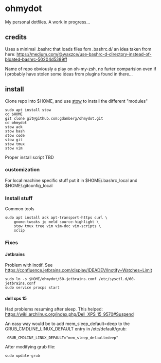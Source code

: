# ohmydot

My personal dotfiles. A work in progress...

## credits

Uses a minimal .bashrc that loads files fom .bashrc.d/ an idea taken from here: https://medium.com/@waxzce/use-bashrc-d-directory-instead-of-bloated-bashrc-50204d5389ff

Name of repo obviously a play on oh-my-zsh, no furter comparision even if i probably have stolen some ideas from plugins found in there...

## install

Clone repo into $HOME, and use [stow](https://www.gnu.org/software/stow/) to install the different "modules"


```
sudo apt install stow
cd $HOME
git clone git@github.com:gdamberg/ohmydot.git
cd ohmydot
stow ack
stow bash
stow code
stow git
stow tmux
stow vim
```

Proper install script TBD

### customization

For local machine specific stuff put it in $HOME/.bashrc_local and $HOME/.gitconfig_local

### Install stuff

Common tools
```
sudo apt install ack apt-transport-https curl \
    gnome-tweaks jq meld source-highlight \
    stow tmux tree vim vim-doc vim-scripts \
    xclip
```

### Fixes

#### Jetbrains
Problem with inotif. See https://confluence.jetbrains.com/display/IDEADEV/Inotify+Watches+Limit

 ```
 sudo ln -s $HOME/ohmydot/60-jetbrains.conf /etc/sysctl.d/60-jetbrains.conf
sudo service procps start
```

#### dell xps 15
Had problems resuming after sleep. This helped:
https://wiki.archlinux.org/index.php/Dell_XPS_15_9570#Suspend

An easy way would be to add mem_sleep_default=deep to the GRUB_CMDLINE_LINUX_DEFAULT entry in /etc/default/grub:
```
 GRUB_CMDLINE_LINUX_DEFAULT="mem_sleep_default=deep"
```

After modifying grub file:
```
sudo update-grub
```
